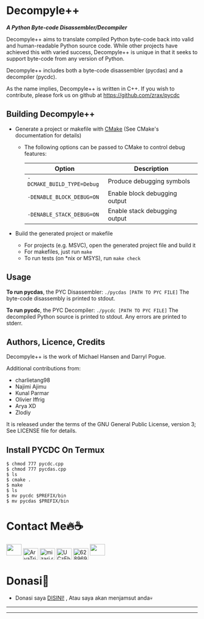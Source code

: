 # Decompyle++ 
***A Python Byte-code Disassembler/Decompiler***

Decompyle++ aims to translate compiled Python byte-code back into valid
and human-readable Python source code. While other projects have achieved
this with varied success, Decompyle++ is unique in that it seeks to
support byte-code from any version of Python.

Decompyle++ includes both a byte-code disassembler (pycdas) and a 
decompiler (pycdc).

As the name implies, Decompyle++ is written in C++.
If you wish to contribute, please fork us on github at 
https://github.com/zrax/pycdc

## Building Decompyle++
* Generate a project or makefile with [CMake](http://www.cmake.org) (See CMake's documentation for details)
  * The following options can be passed to CMake to control debug features:

    | Option | Description |
    | --- | --- |
    | `-DCMAKE_BUILD_TYPE=Debug` | Produce debugging symbols |
    | `-DENABLE_BLOCK_DEBUG=ON` | Enable block debugging output |
    | `-DENABLE_STACK_DEBUG=ON` | Enable stack debugging output |

* Build the generated project or makefile
  * For projects (e.g. MSVC), open the generated project file and build it
  * For makefiles, just run `make`
  * To run tests (on \*nix or MSYS), run `make check`

## Usage
**To run pycdas**, the PYC Disassembler:
`./pycdas [PATH TO PYC FILE]`
The byte-code disassembly is printed to stdout.

**To run pycdc**, the PYC Decompiler: 
`./pycdc [PATH TO PYC FILE]`
The decompiled Python source is printed to stdout.
Any errors are printed to stderr.

## Authors, Licence, Credits
Decompyle++ is the work of Michael Hansen and Darryl Pogue.

Additional contributions from:
* charlietang98
* Najimi Ajimu
* Kunal Parmar
* Olivier Iffrig
* Arya XD
* Zlodiy

It is released under the terms of the GNU General Public License, version 3;
See LICENSE file for details.

## **Install PYCDC On Termux**
```
$ chmod 777 pycdc.cpp
$ chmod 777 pycdas.cpp
$ ls
$ cmake .
$ make
$ ls
$ mv pycdc $PREFIX/bin
$ mv pycdas $PREFIX/bin
```
# **Contact Me🔥☕**
<p align="left">
<a href="https://www.github.com/Ruphas-Mafahl-XD"><img height="30" width="40" src="https://camo.githubusercontent.com/b079fe922f00c4b86f1b724fbc2e8141c468794ce8adbc9b7456e5e1ad09c622/68747470733a2f2f6564656e742e6769746875622e696f2f537570657254696e7949636f6e732f696d616765732f7376672f6769746875622e737667"></a>
<a href="https://fb.com/AryaTrickers2020" target="blank"><img align="center" src="https://raw.githubusercontent.com/rahuldkjain/github-profile-readme-generator/master/src/images/icons/Social/facebook.svg" alt="AryaTrickers2020" height="30" width="40" /></a>
<a href="https://instagram.com/mizari.rhein" target="blank"><img align="center" src="https://raw.githubusercontent.com/rahuldkjain/github-profile-readme-generator/master/src/images/icons/Social/instagram.svg" alt="mizari.rhein" height="30" width="40" /></a>
<a href="https://youtube.com/channel/UCzEhsJYu90gM5A8lmv1axYQ" target="blank"><img align="center" src="https://raw.githubusercontent.com/rahuldkjain/github-profile-readme-generator/master/src/images/icons/Social/youtube.svg" alt="UCzEhsJYu90gM5A8lmv1axYQ" height="30" width="40" /></a>
<a href="https://wa.me/6289694295787?text=Halo+Bang+Arya" target="blank"><img align="center" src="https://raw.githubusercontent.com/rahuldkjain/github-profile-readme-generator/master/src/images/icons/Social/whatsapp.svg" alt="6289694295787" height="30" width="40" /></a>
<a href="https://www.messenger.com/AryaTrickers2020"><img height="30" width="40" src="https://camo.githubusercontent.com/0b9b5efe8bd5edcdaec78496cf9ddaf6d98cd2b2574e23d5deca0b5e7eae583a/68747470733a2f2f6564656e742e6769746875622e696f2f537570657254696e7949636f6e732f696d616765732f7376672f6d657373656e6765722e737667"></a>

# **Donasi💎**
* Donasi saya  <a href="https://saweria.co/AryaAdinata">DISINI!</a>
, Atau saya akan menjamsut anda💀

------
------
